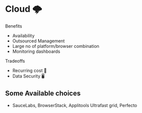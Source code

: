 # Cloud 🌩

Benefits

- Availability
- Outsourced Management
- Large no of platform/browser combination
- Monitoring dashboards

Tradeoffs

- Recurring cost 💸
- Data Security 🖥

## Some Available choices

- SauceLabs, BrowserStack, Applitools Ultrafast grid, Perfecto
